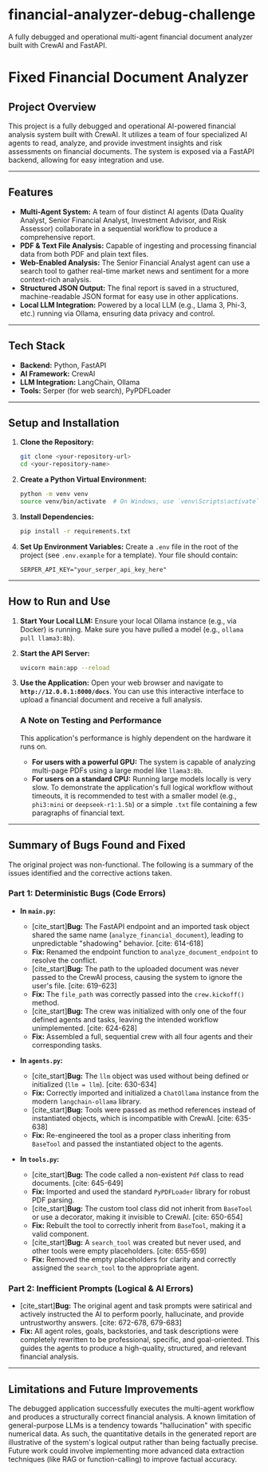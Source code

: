 # financial-analyzer-debug-challenge
A fully debugged and operational multi-agent financial document analyzer built with CrewAI and FastAPI.

# Fixed Financial Document Analyzer

## Project Overview
This project is a fully debugged and operational AI-powered financial analysis system built with CrewAI. It utilizes a team of four specialized AI agents to read, analyze, and provide investment insights and risk assessments on financial documents. The system is exposed via a FastAPI backend, allowing for easy integration and use.

---

## Features
* **Multi-Agent System:** A team of four distinct AI agents (Data Quality Analyst, Senior Financial Analyst, Investment Advisor, and Risk Assessor) collaborate in a sequential workflow to produce a comprehensive report.
* **PDF & Text File Analysis:** Capable of ingesting and processing financial data from both PDF and plain text files.
* **Web-Enabled Analysis:** The Senior Financial Analyst agent can use a search tool to gather real-time market news and sentiment for a more context-rich analysis.
* **Structured JSON Output:** The final report is saved in a structured, machine-readable JSON format for easy use in other applications.
* **Local LLM Integration:** Powered by a local LLM (e.g., Llama 3, Phi-3, etc.) running via Ollama, ensuring data privacy and control.

---

## Tech Stack
* **Backend:** Python, FastAPI
* **AI Framework:** CrewAI
* **LLM Integration:** LangChain, Ollama
* **Tools:** Serper (for web search), PyPDFLoader

---

## Setup and Installation

1.  **Clone the Repository:**
    ```sh
    git clone <your-repository-url>
    cd <your-repository-name>
    ```
2.  **Create a Python Virtual Environment:**
    ```sh
    python -m venv venv
    source venv/bin/activate  # On Windows, use `venv\Scripts\activate`
    ```
3.  **Install Dependencies:**
    ```sh
    pip install -r requirements.txt
    ```
4.  **Set Up Environment Variables:**
    Create a `.env` file in the root of the project (see `.env.example` for a template). Your file should contain:
    ```
    SERPER_API_KEY="your_serper_api_key_here"
    ```

---

## How to Run and Use

1.  **Start Your Local LLM:**
    Ensure your local Ollama instance (e.g., via Docker) is running. Make sure you have pulled a model (e.g., `ollama pull llama3:8b`).

2.  **Start the API Server:**
    ```sh
    uvicorn main:app --reload
    ```

3.  **Use the Application:**
    Open your web browser and navigate to **`http://12.0.0.1:8000/docs`**. You can use this interactive interface to upload a financial document and receive a full analysis.

    ### A Note on Testing and Performance
    This application's performance is highly dependent on the hardware it runs on.
    * **For users with a powerful GPU:** The system is capable of analyzing multi-page PDFs using a large model like `llama3:8b`.
    * **For users on a standard CPU:** Running large models locally is very slow. To demonstrate the application's full logical workflow without timeouts, it is recommended to test with a smaller model (e.g., `phi3:mini` or `deepseek-r1:1.5b`) or a simple `.txt` file containing a few paragraphs of financial text.

---

## Summary of Bugs Found and Fixed

The original project was non-functional. The following is a summary of the issues identified and the corrective actions taken.

### Part 1: Deterministic Bugs (Code Errors)

* **In `main.py`:**
    * [cite_start]**Bug:** The FastAPI endpoint and an imported task object shared the same name (`analyze_financial_document`), leading to unpredictable "shadowing" behavior. [cite: 614-618]
    * **Fix:** Renamed the endpoint function to `analyze_document_endpoint` to resolve the conflict.
    * [cite_start]**Bug:** The path to the uploaded document was never passed to the CrewAI process, causing the system to ignore the user's file. [cite: 619-623]
    * **Fix:** The `file_path` was correctly passed into the `crew.kickoff()` method.
    * [cite_start]**Bug:** The crew was initialized with only one of the four defined agents and tasks, leaving the intended workflow unimplemented. [cite: 624-628]
    * **Fix:** Assembled a full, sequential crew with all four agents and their corresponding tasks.

* **In `agents.py`:**
    * [cite_start]**Bug:** The `llm` object was used without being defined or initialized (`llm = llm`). [cite: 630-634]
    * **Fix:** Correctly imported and initialized a `ChatOllama` instance from the modern `langchain-ollama` library.
    * [cite_start]**Bug:** Tools were passed as method references instead of instantiated objects, which is incompatible with CrewAI. [cite: 635-638]
    * **Fix:** Re-engineered the tool as a proper class inheriting from `BaseTool` and passed the instantiated object to the agents.

* **In `tools.py`:**
    * [cite_start]**Bug:** The code called a non-existent `Pdf` class to read documents. [cite: 645-649]
    * **Fix:** Imported and used the standard `PyPDFLoader` library for robust PDF parsing.
    * [cite_start]**Bug:** The custom tool class did not inherit from `BaseTool` or use a decorator, making it invisible to CrewAI. [cite: 650-654]
    * **Fix:** Rebuilt the tool to correctly inherit from `BaseTool`, making it a valid component.
    * [cite_start]**Bug:** A `search_tool` was created but never used, and other tools were empty placeholders. [cite: 655-659]
    * **Fix:** Removed the empty placeholders for clarity and correctly assigned the `search_tool` to the appropriate agent.

### Part 2: Inefficient Prompts (Logical & AI Errors)

* [cite_start]**Bug:** The original agent and task prompts were satirical and actively instructed the AI to perform poorly, hallucinate, and provide untrustworthy answers. [cite: 672-678, 679-683]
* **Fix:** All agent roles, goals, backstories, and task descriptions were completely rewritten to be professional, specific, and goal-oriented. This guides the agents to produce a high-quality, structured, and relevant financial analysis.

---

## Limitations and Future Improvements
The debugged application successfully executes the multi-agent workflow and produces a structurally correct financial analysis. A known limitation of general-purpose LLMs is a tendency towards "hallucination" with specific numerical data. As such, the quantitative details in the generated report are illustrative of the system's logical output rather than being factually precise. Future work could involve implementing more advanced data extraction techniques (like RAG or function-calling) to improve factual accuracy.
